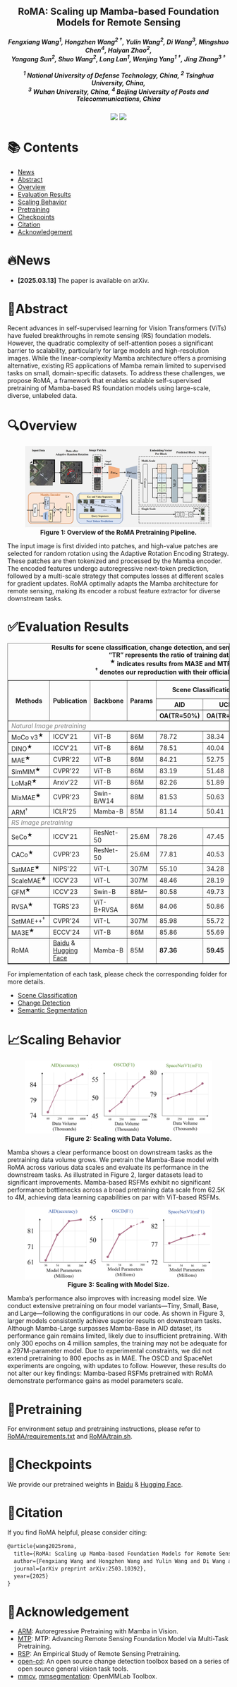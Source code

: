 
<p align="center">

  <h2 align="center"><strong>RoMA: Scaling up Mamba-based Foundation Models for Remote Sensing</strong></h2>

<div align="center">
<h5>
<em>Fengxiang Wang<sup>1</sup>, Hongzhen Wang<sup>2 †</sup>, Yulin Wang<sup>2</sup>, Di Wang<sup>3</sup>, Mingshuo Chen<sup>4</sup>, Haiyan Zhao<sup>2</sup>,<br/> Yangang Sun<sup>2</sup>, Shuo Wang<sup>2</sup>, Long Lan<sup>1</sup>, Wenjing Yang<sup>1 †</sup>, Jing Zhang<sup>3 †</sup> </em>
    <br><br>
       	<sup>1</sup> National University of Defense Technology, China, <sup>2</sup> Tsinghua University, China, <br/> <sup>3</sup> Wuhan University, China, <sup>4</sup> Beijing University of Posts and Telecommunications, China
    </h5>
</div>

<h5 align="center">
<a href="https://huggingface.co/initiacms/RoMA"> <img src="https://img.shields.io/badge/🤗-Checkpoints-9C276A.svg"></a> <a href="https://arxiv.org/abs/-2503.10392"> <img src="https://img.shields.io/badge/Arxiv-2503.10392-b31b1b.svg?logo=arXiv"></a>
</h5>

# 📚 Contents

- [News](#news)
- [Abstract](#abstract)
- [Overview](#overview)
- [Evaluation Results](#evaluation-results)
- [Scaling Behavior](#scaling-behavior)
- [Pretraining](#pretraining)
- [Checkpoints](#checkpoints)
- [Citation](#citation)
- [Acknowledgement](#acknowledgement)

# 🔥News

* **[2025.03.13]**  The paper is available on arXiv.

# 📄Abstract

Recent advances in self-supervised learning for Vision Transformers (ViTs) have fueled breakthroughs in remote sensing (RS) foundation models. However, the quadratic complexity of self-attention poses a significant barrier to scalability, particularly for large models and high-resolution images. While the linear-complexity Mamba architecture offers a promising alternative, existing RS applications of Mamba remain limited to supervised tasks on small, domain-specific datasets. To address these challenges, we propose RoMA, a framework that enables scalable self-supervised pretraining of Mamba-based RS foundation models using large-scale, diverse, unlabeled data. 

# 🔍Overview

<figure>
<img src="assets/image-20250311170540530.png">
<figcaption align = "center"><b>Figure 1: Overview of the RoMA Pretraining Pipeline. 
 </b></figcaption>
</figure>

The input image is first divided into patches, and high-value patches are selected for random rotation using the Adaptive Rotation Encoding Strategy. These patches are then tokenized and processed by the Mamba encoder. The encoded features undergo autoregressive next-token prediction, followed by a multi-scale strategy that computes losses at different scales for gradient updates. RoMA optimally adapts the Mamba architecture for remote sensing, making its encoder a robust feature extractor for diverse downstream tasks.

# ✅Evaluation Results

<table border="1" cellpadding="5" cellspacing="0" style="border-collapse: collapse; width: 100%;">
  <caption style="caption-side: top; text-align: center; font-weight: bold; margin-bottom: 10px;">
    Results for scene classification, change detection, and semantic segmentation.<br>
    “TR” represents the ratio of training data.<br>
   <sup>★</sup> indicates results from MA3E and MTP.<br>
      <sup>†</sup> denotes our reproduction with their official code.
  </caption>
  <colgroup>
    <col style="width: 25%;"> <!-- Set first column width -->
    <col> <!-- Auto-width for the other columns -->
    <col>
    <col>
    <col>
    <col>
    <col>
    <col>
  </colgroup>
<thead>
  <tr>
    <th rowspan="3">Methods</th>
    <th rowspan="3">Publication</th>
    <th rowspan="3">Backbone</th>
    <th rowspan="3">Params</th>
    <th colspan="2">Scene Classification</th>
    <th colspan="1">Change Detection</th>
    <th colspan="1">Semantic Segmentation</th>
  </tr>
  <tr>
    <th>AID</th>
    <th>UCM</th>
    <th>OSCD</th>
    <th>SpaceNetv1</th>
  </tr>
  <tr>
    <th>OA(TR=50%)</th>
    <th>OA(TR=50%)</th>
    <th>F1</th>
    <th>mF1</th>
  </tr>
</thead>
  <tbody>
    <tr>
      <td colspan="8" style="text-align: left;"><em style="color: gray;">Natural Image pretraining</em></td>
    </tr>
    <tr>
      <td>MoCo v3<sup>★</sup></td>
      <td>ICCV'21</td>
      <td>ViT-B</td>
      <td>86M</td>
      <td>78.72</td>
      <td>38.34</td>
      <td>-</td>
      <td>-</td>
    </tr>
    <tr>
      <td>DINO<sup>★</sup></td>
      <td>ICCV'21</td>
      <td>ViT-B</td>
      <td>86M</td>
      <td>78.51</td>
      <td>40.04</td>
      <td>-</td>
      <td>-</td>
    </tr>
    <tr>
      <td>MAE<sup>★</sup></td>
      <td>CVPR'22</td>
      <td>ViT-B</td>
      <td>86M</td>
      <td>84.21</td>
      <td>52.75</td>
      <td>-</td>
      <td>-</td>
    </tr>
    <tr>
      <td>SimMIM<sup>★</sup></td>
      <td>CVPR'22</td>
      <td>ViT-B</td>
      <td>86M</td>
      <td>83.19</td>
      <td>51.48</td>
      <td>-</td>
      <td>-</td>
    </tr>
    <tr>
      <td>LoMaR<sup>★</sup></td>
      <td>Arxiv'22</td>
      <td>ViT-B</td>
      <td>86M</td>
      <td>82.26</td>
      <td>51.89</td>
      <td>-</td>
      <td>-</td>
    </tr>
    <tr>
      <td>MixMAE<sup>★</sup></td>
      <td>CVPR'23</td>
      <td>Swin-B/W14</td>
      <td>88M</td>
      <td>81.53</td>
      <td>50.63</td>
      <td>-</td>
      <td>-</td>
    </tr>
    <tr>
      <td>ARM<sup>†</sup></td>
      <td>ICLR'25</td>
      <td>Mamba-B</td>
      <td>85M</td>
      <td>81.14</td>
      <td>50.41</td>
      <td>47.28</td>
      <td>77.89</td>
    </tr>
    <tr>
      <td colspan="8" style="text-align: left;"><em style="color: gray;">RS Image pretraining</em></td>
    </tr>
    <tr>
      <td>SeCo<sup>★</sup></td>
      <td>ICCV'21</td>
      <td>ResNet-50</td>
      <td>25.6M</td>
      <td>78.26</td>
      <td>47.45</td>
      <td>47.67</td>
      <td>77.09</td>
    </tr>
    <tr>
      <td>CACo<sup>★</sup></td>
      <td>CVPR'23</td>
      <td>ResNet-50</td>
      <td>25.6M</td>
      <td>77.81</td>
      <td>40.53</td>
      <td>52.11</td>
      <td>77.94</td>
    </tr>
    <tr>
      <td>SatMAE<sup>★</sup></td>
      <td>NIPS'22</td>
      <td>ViT-L</td>
      <td>307M</td>
      <td>55.10</td>
      <td>34.28</td>
      <td>52.76</td>
      <td>78.07</td>
    </tr>
    <tr>
      <td>ScaleMAE<sup>★</sup></td>
      <td>ICCV'23</td>
      <td>ViT-L</td>
      <td>307M</td>
      <td>48.46</td>
      <td>28.19</td>
      <td>-</td>
      <td>-</td>
    </tr>
    <tr>
      <td>GFM<sup>★</sup></td>
      <td>ICCV'23</td>
      <td>Swin-B</td>
      <td>88M–</td>
      <td>80.58</td>
      <td>49.73</td>
      <td>-</td>
      <td>-</td>
    </tr>
    <tr>
      <td>RVSA<sup>★</sup></td>
      <td>TGRS'23</td>
      <td>ViT-B+RVSA</td>
      <td>86M</td>
      <td>84.06</td>
      <td>50.86</td>
      <td>50.28</td>
      <td><strong>79.56</strong></td>
    </tr>
    <tr>
      <td>SatMAE++<sup>†</sup></td>
      <td>CVPR'24</td>
      <td>ViT-L</td>
      <td>307M</td>
      <td>85.98</td>
      <td>55.72</td>
      <td>53.10</td>
      <td>79.21</td>
    </tr>
    <tr>
      <td>MA3E<sup>★</sup></td>
      <td>ECCV'24</td>
      <td>ViT-B</td>
      <td>86M</td>
      <td>85.86</td>
      <td>55.69</td>
      <td>-</td>
      <td>-</td>
    </tr>
    <tr>
      <td>RoMA</td>
      <td><a href="https://pan.baidu.com/s/1e7VOvca7894hugM-f2UitQ?pwd=e1up">Baidu</a> & <a href="https://huggingface.co/initiacms/RoMA">Hugging Face</a>
</td>
      <td>Mamba-B</td>
      <td>85M</td>
      <td><strong>87.36</strong></td>
      <td><strong>59.45</strong></td>
      <td><strong>55.63</strong></td>
      <td>79.50</td>
    </tr>
  </tbody>
</table>

For implementation of each task, please check the corresponding folder for more details.

* [Scene Classification](https://github.com/MiliLab/RoMA/tree/main/Scene%20Classification) 
* [Change Detection](https://github.com/MiliLab/RoMA/tree/main/Change%20Detection)
* [Semantic Segmentation](https://github.com/MiliLab/RoMA/tree/main/Semantic%20Segmentation)

# 📈Scaling Behavior

<figure>
<img src="assets/image-20250312111728161.png">
<figcaption align = "center"><b>Figure 2: Scaling with Data Volume. 
 </b></figcaption>
</figure>

Mamba shows a clear performance boost on downstream tasks as the pretraining data volume grows. We pretrain the Mamba-Base model with RoMA across various data scales and evaluate its performance in the downstream tasks. As illustrated in Figure 2, larger datasets lead to significant improvements. Mamba-based RSFMs exhibit no significant performance bottlenecks across a broad pretraining data scale from 62.5K to 4M, achieving data learning capabilities on par with ViT-based RSFMs. 

<figure>
<img src="assets/image-20250312112103330.png">
<figcaption align = "center"><b>Figure 3: Scaling with Model Size. 
 </b></figcaption>
</figure>

Mamba’s performance also improves with increasing model size. We conduct extensive pretraining on four model variants—Tiny, Small, Base, and Large—following the configurations in our code. As shown in Figure 3, larger models consistently achieve superior results on downstream tasks. Although Mamba-Large surpasses Mamba-Base in AID dataset, its performance gain remains limited, likely due to insufficient pretraining. With only 300 epochs on 4 million samples, the training may not be adequate for a 297M-parameter model. Due to experimental constraints, we did not extend pretraining to 800 epochs as in MAE. The OSCD and SpaceNet experiments are ongoing, with updates to follow. However, these results do not alter our key findings: Mamba-based RSFMs pretrained with RoMA demonstrate performance gains as model parameters scale. 

# 🚀Pretraining

For environment setup and pretraining instructions, please refer to [RoMA/requirements.txt](https://github.com/MiliLab/RoMA/blob/main/RoMA/requirements.txt)  and [RoMA/train.sh](https://github.com/MiliLab/RoMA/blob/main/RoMA/train.sh).

# 🎯Checkpoints

We provide our pretrained weights in <a href="https://pan.baidu.com/s/1e7VOvca7894hugM-f2UitQ?pwd=e1up">Baidu</a> & <a href="https://huggingface.co/initiacms/RoMA">Hugging Face</a>.

# 🔗Citation

If you find RoMA helpful, please consider citing:

```latex
@article{wang2025roma,
  title={RoMA: Scaling up Mamba-based Foundation Models for Remote Sensing},
  author={Fengxiang Wang and Hongzhen Wang and Yulin Wang and Di Wang and Mingshuo Chen and Haiyan Zhao and Yangang Sun and Shuo Wang and Long Lan and Wenjing Yang and Jing Zhang},
  journal={arXiv preprint arXiv:2503.10392},
  year={2025}
}
```

# 🤝Acknowledgement

* [ARM](https://github.com/OliverRensu/ARM/tree/main): Autoregressive Pretraining with Mamba in Vision.
* [MTP](https://github.com/ViTAE-Transformer/MTP): MTP: Advancing Remote Sensing Foundation Model via Multi-Task Pretraining.
* [RSP](https://github.com/ViTAE-Transformer/RSP): An Empirical Study of Remote Sensing Pretraining.
* [open-cd](https://github.com/likyoo/open-cd): An open source change detection toolbox based on a series of open source general vision task tools.
* [mmcv](https://github.com/open-mmlab/mmcv), [mmsegmentation](https://github.com/open-mmlab/mmsegmentation): OpenMMLab Toolbox.
